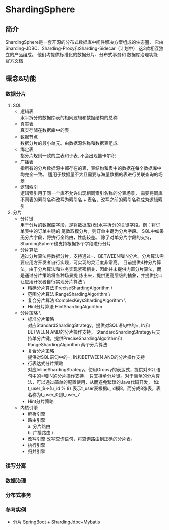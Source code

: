 # ShardingSphere
## 简介
ShardingSphere是一套开源的分布式数据库中间件解决方案组成的生态圈，
它由Sharding-JDBC、Sharding-Proxy和Sharding-Sidecar（计划中）
这3款相互独立的产品组成。 他们均提供标准化的数据分片、分布式事务和
数据库治理功能 \
[官方文档](https://shardingsphere.apache.org/document/legacy/3.x/document/cn/features/sharding/concept/sharding/)

## 概念&功能
### 数据分片
1. SQL
   * 逻辑表 \
   水平拆分的数据库表的相同逻辑和数据结构的总称
   * 真实表 \
   真实存储在数据库中的表
   * 数据节点 \
   数据分片的最小单元。由数据源名称和数据表组成
   * 绑定表 \
   指分片规则一致的主表和子表, 不会出现笛卡尔积
   * 广播表 \
   指所有的分片数据源中都存在的表，表结构和表中的数据在每个数据库中均完全一致。
   适用于数据量不大且需要与海量数据的表进行关联查询的场景
   * 逻辑索引 \
   逻辑索引用于同一个库不允许出现相同索引名称的分表场景，
   需要将同库不同表的索引名称改写为索引名 + 表名，改写之前的索引名称成为逻辑索引
2. 分片
   * 分片键 \
   用于分片的数据库字段，是将数据库(表)水平拆分的关键字段。例：将订单表中的订单主键的
   尾数取模分片，则订单主键为分片字段。 SQL中如果无分片字段，将执行全路由，性能较差。 
   除了对单分片字段的支持，ShardingSphere也支持根据多个字段进行分片
   * 分片算法 \
   通过分片算法将数据分片，支持通过=、BETWEEN和IN分片。分片算法需要应用方开发者自行实现，可实现的灵活度非常高。
   目前提供4种分片算法。由于分片算法和业务实现紧密相关，因此并未提供内置分片算法，而是通过分片策略将各种场景提
   炼出来，提供更高层级的抽象，并提供接口让应用开发者自行实现分片算法 \
        * 精确分片算法  PreciseShardingAlgorithm \
        * 范围分片算法  RangeShardingAlgorithm \
        * 复合分片算法  ComplexKeysShardingAlgorithm \
        * Hint分片算法  HintShardingAlgorithm  
   * 分片策略 \
        * 标准分片策略 \
        对应StandardShardingStrategy。提供对SQL语句中的=, IN和BETWEEN AND的分片操作支持。
        StandardShardingStrategy只支持单分片键，提供PreciseShardingAlgorithm和RangeShardingAlgorithm
        两个分片算法
        * 复合分片策略 \
        提供对SQL语句中的=, IN和BETWEEN AND的分片操作支持
        * 行表达式分片策略 \
        对应InlineShardingStrategy。使用Groovy的表达式，提供对SQL语句中的=和IN的分片操作支持，
        只支持单分片键。对于简单的分片算法，可以通过简单的配置使用，从而避免繁琐的Java代码开发，
        如: t_user_$->{u_id % 8} 表示t_user表根据u_id模8，而分成8张表，表名称为t_user_0到t_user_7
        * Hint分片策略 
   * 内核引擎 
        * 解析引擎 
        * 路由引擎 \
          a. 分片路由 \
          b. 广播路由 \
        * 改写引擎
        改写查询语句，将查询路由到正确的分片表。
        * 执行引擎
        * 归并引擎
### 读写分离

### 数据治理
### 分布式事务
### 参考实例
* 分片 [SpringBoot + ShardingJdbc+Mybatis](https://github.com/FanYingBo/spring-boot-bucket/tree/master/study-spring-boot/spring-boot-shard-jdbc)
